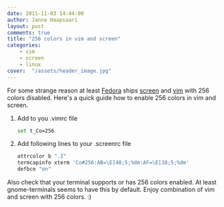 ```yaml
---
date: 2011-11-03 14:44:00
author: Janne Haapsaari
layout: post
comments: true
title: "256 colors in vim and screen"
categories:
    - vim
    - screen
    - linux
cover:  "/assets/header_image.jpg"
---
```


For some strange reason at least [Fedora](http://fedoraproject.org/) ships
[screen](http://www.gnu.org/s/screen/) and [vim](http://www.vim.org/) with
256 colors disabled. Here's a quick guide how to enable 256 colors in vim and
screen.

1. Add to you .vimrc file

    ```sh
    set t_Co=256
    ```


2. Add following lines to your .screenrc file

    ```sh
    attrcolor b ".I"
    termcapinfo xterm 'Co#256:AB=\E[48;5;%dm:AF=\E[38;5;%dm'
    defbce "on"
    ```


Also check that your terminal supports or has 256 colors enabled. At least
gnome-terminals seems to have this by default. Enjoy combination of vim and
screen with 256 colors. :)
